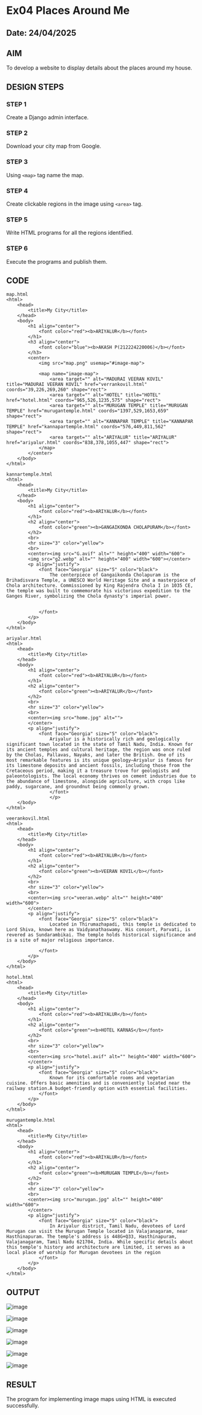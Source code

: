 # Ex04 Places Around Me
## Date: 24/04/2025

## AIM
To develop a website to display details about the places around my house.

## DESIGN STEPS

### STEP 1
Create a Django admin interface.

### STEP 2
Download your city map from Google.

### STEP 3
Using ```<map>``` tag name the map.

### STEP 4
Create clickable regions in the image using ```<area>``` tag.

### STEP 5
Write HTML programs for all the regions identified.

### STEP 6
Execute the programs and publish them.

## CODE
```
map.html
<html>
    <head>
        <title>My City</title>
    </head>
    <body>
        <h1 align="center">
            <font color="red"><b>ARIYALUR</b></font>
        </h1>
        <h3 align="center">
            <font color="blue"><b>AKASH P(212224220006)</b></font>
        </h3>
        <center>
            <img src="map.png" usemap="#image-map">

            <map name="image-map">
                <area target="" alt="MADURAI VEERAN KOVIL" title="MADURAI VEERAN KOVIL" href="verrankovil.html" coords="39,226,269,260" shape="rect">
                <area target="" alt="HOTEL" title="HOTEL" href="hotel.html" coords="965,526,1235,575" shape="rect">
                <area target="" alt="MURUGAN TEMPLE" title="MURUGAN TEMPLE" href="murugantemple.html" coords="1397,529,1653,659" shape="rect">
                <area target="" alt="KANNAPAR TEMPLE" title="KANNAPAR TEMPLE" href="kannapartemple.html" coords="576,449,811,562" shape="rect">
                <area target="" alt="ARIYALUR" title="ARIYALUR" href="ariyalur.html" coords="838,378,1055,447" shape="rect">
            </map>
        </center>  
    </body>
</html>

kannartemple.html
<html>
    <head>
        <title>My City</title>
    </head>
    <body>
        <h1 align="center">
            <font color="red"><b>ARIYALUR</b></font>
        </h1>
        <h2 align="center">
            <font color="green"><b>GANGAIKONDA CHOLAPURAM</b></font>
        </h2>
        <br>
        <hr size="3" color="yellow">
        <br>
        <center><img src="G.avif" alt="" height="400" width="600">
        <img src="g2.webp" alt="" height="400" width="600"></center>
        <p align="justify">
            <font face="Georgia" size="5" color="black">
                The centerpiece of Gangaikonda Cholapuram is the Brihadisvara Temple, a UNESCO World Heritage Site and a masterpiece of Chola architecture. Commissioned by King Rajendra Chola I in 1035 CE, the temple was built to commemorate his victorious expedition to the Ganges River, symbolizing the Chola dynasty's imperial power. ​   
              
                
            </font>
        </p>
    </body>
</html>

ariyalur.html
<html>
    <head>
        <title>My City</title>
    </head>
    <body>
        <h1 align="center">
            <font color="red"><b>ARIYALUR</b></font>
        </h1>
        <h2 align="center">
            <font color="green"><b>ARIYALUR</b></font>
        </h2>
        <br>
        <hr size="3" color="yellow">
        <br>
        <center><img src="home.jpg" alt="">
        </center>
        <p align="justify">
            <font face="Georgia" size="5" color="black">
                Ariyalur is a historically rich and geologically significant town located in the state of Tamil Nadu, India. Known for its ancient temples and cultural heritage, the region was once ruled by the Cholas, Pallavas, Nayaks, and later the British. One of its most remarkable features is its unique geology—Ariyalur is famous for its limestone deposits and ancient fossils, including those from the Cretaceous period, making it a treasure trove for geologists and paleontologists. The local economy thrives on cement industries due to the abundance of limestone, alongside agriculture, with crops like paddy, sugarcane, and groundnut being commonly grown. 
                </font>
                </p>
    </body>
</html>

veerankovil.html
<html>
    <head>
        <title>My City</title>
    </head>
    <body>
        <h1 align="center">
            <font color="red"><b>ARIYALUR</b></font>
        </h1>
        <h2 align="center">
            <font color="green"><b>VEERAN KOVIL</b></font>
        </h2>
        <br>
        <hr size="3" color="yellow">
        <br>
        <center><img src="veeran.webp" alt="" height="400" width="600">
        </center>
        <p align="justify">
            <font face="Georgia" size="5" color="black">
                Located in Thirumazhapadi, this temple is dedicated to Lord Shiva, known here as Vaidyanathaswamy. His consort, Parvati, is revered as Sundarambikai. The temple holds historical significance and is a site of major religious importance. 
                
            </font>
        </p>
    </body>
</html>

hotel.html
<html>
    <head>
        <title>My City</title>
    </head>
    <body>
        <h1 align="center">
            <font color="red"><b>ARIYALUR</b></font>
        </h1>
        <h2 align="center">
            <font color="green"><b>HOTEL KARNAS</b></font>
        </h2>
        <br>
        <hr size="3" color="yellow">
        <br>
        <center><img src="hotel.avif" alt="" height="400" width="600">
        </center>
        <p align="justify">
            <font face="Georgia" size="5" color="black">
                Known for its comfortable rooms and vegetarian cuisine. Offers basic amenities and is conveniently located near the railway station.A budget-friendly option with essential facilities.
            </font>
        </p>
    </body>
</html>

murugantemple.html
<html>
    <head>
        <title>My City</title>
    </head>
    <body>
        <h1 align="center">
            <font color="red"><b>ARIYALUR</b></font>
        </h1>
        <h2 align="center">
            <font color="green"><b>MURUGAN TEMPLE</b></font>
        </h2>
        <br>
        <hr size="3" color="yellow">
        <br>
        <center><img src="murugan.jpg" alt="" height="400" width="600">
        </center>
        <p align="justify">
            <font face="Georgia" size="5" color="black">
                In Ariyalur district, Tamil Nadu, devotees of Lord Murugan can visit the Murugan Temple located in Valajanagaram, near Hasthinapuram. The temple's address is 448G+Q33, Hasthinapuram, Valajanagaram, Tamil Nadu 621704, India. While specific details about this temple's history and architecture are limited, it serves as a local place of worship for Murugan devotees in the region
            </font>
        </p>
    </body>
</html>
```

## OUTPUT

![image](https://github.com/user-attachments/assets/c8919ef3-bff6-45c2-93e9-528012781f03)

![image](https://github.com/user-attachments/assets/03958a43-5ee4-4103-9b45-cee9d2aa01f1)

![image](https://github.com/user-attachments/assets/0a3f078c-4d5e-4a63-bbe9-8ecdff72d06a)

![image](https://github.com/user-attachments/assets/202a3c35-bb7e-419d-9fba-da5d03350e7b)

![image](https://github.com/user-attachments/assets/0539c16c-d295-4491-b5ae-2ef00f208b0a)

![image](https://github.com/user-attachments/assets/b338e38a-4e95-4f9f-9f63-412ca4e4b3b6)


## RESULT
The program for implementing image maps using HTML is executed successfully.

